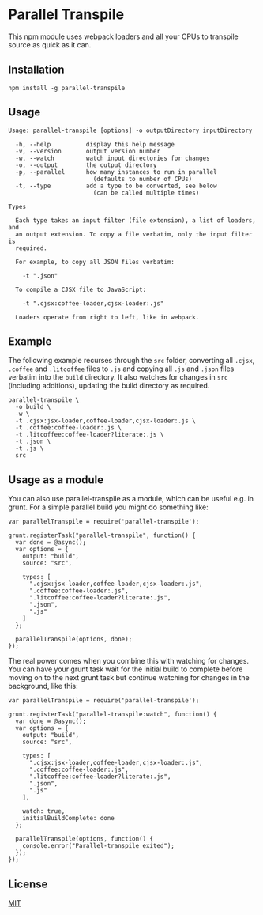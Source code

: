 Parallel Transpile
==================

This npm module uses webpack loaders and all your CPUs to transpile
source as quick as it can.

Installation
------------

`npm install -g parallel-transpile`

Usage
-----

```
Usage: parallel-transpile [options] -o outputDirectory inputDirectory

  -h, --help          display this help message
  -v, --version       output version number
  -w, --watch         watch input directories for changes
  -o, --output        the output directory
  -p, --parallel      how many instances to run in parallel
                        (defaults to number of CPUs)
  -t, --type          add a type to be converted, see below
                        (can be called multiple times)

Types

  Each type takes an input filter (file extension), a list of loaders, and
  an output extension. To copy a file verbatim, only the input filter is
  required.

  For example, to copy all JSON files verbatim:

    -t ".json"

  To compile a CJSX file to JavaScript:

    -t ".cjsx:coffee-loader,cjsx-loader:.js"

  Loaders operate from right to left, like in webpack.
```

Example
-------

The following example recurses through the `src` folder, converting all
`.cjsx`, `.coffee` and `.litcoffee` files to `.js` and copying all `.js`
and `.json` files verbatim into the `build` directory. It also watches
for changes in `src` (including additions), updating the build directory
as required.

```
parallel-transpile \
  -o build \
  -w \
  -t .cjsx:jsx-loader,coffee-loader,cjsx-loader:.js \
  -t .coffee:coffee-loader:.js \
  -t .litcoffee:coffee-loader?literate:.js \
  -t .json \
  -t .js \
  src
```

Usage as a module
-----------------

You can also use parallel-transpile as a module, which can be useful
e.g. in grunt. For a simple parallel build you might do something like:

```
var parallelTranspile = require('parallel-transpile');

grunt.registerTask("parallel-transpile", function() {
  var done = @async();
  var options = {
    output: "build",
    source: "src",

    types: [
      ".cjsx:jsx-loader,coffee-loader,cjsx-loader:.js",
      ".coffee:coffee-loader:.js",
      ".litcoffee:coffee-loader?literate:.js",
      ".json",
      ".js"
    ]
  };

  parallelTranspile(options, done);
});

```

The real power comes when you combine this with watching for changes.
You can have your grunt task wait for the initial build to complete
before moving on to the next grunt task but continue watching for
changes in the background, like this:

```
var parallelTranspile = require('parallel-transpile');

grunt.registerTask("parallel-transpile:watch", function() {
  var done = @async();
  var options = {
    output: "build",
    source: "src",

    types: [
      ".cjsx:jsx-loader,coffee-loader,cjsx-loader:.js",
      ".coffee:coffee-loader:.js",
      ".litcoffee:coffee-loader?literate:.js",
      ".json",
      ".js"
    ],

    watch: true,
    initialBuildComplete: done
  };

  parallelTranspile(options, function() {
    console.error("Parallel-transpile exited");
  });
});

```

License
-------

[MIT](http://benjie.mit-license.org/)
